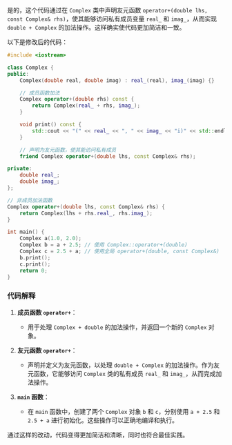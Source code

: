 是的，这个代码通过在 `Complex` 类中声明友元函数 `operator+(double lhs, const Complex& rhs)`，使其能够访问私有成员变量 `real_` 和 `imag_`，从而实现 `double + Complex` 的加法操作。这样确实使代码更加简洁和一致。

以下是修改后的代码：

```cpp
#include <iostream>

class Complex {
public:
    Complex(double real, double imag) : real_(real), imag_(imag) {}

    // 成员函数加法
    Complex operator+(double rhs) const {
        return Complex(real_ + rhs, imag_);
    }

    void print() const {
        std::cout << "(" << real_ << ", " << imag_ << "i)" << std::endl;
    }

    // 声明为友元函数，使其能访问私有成员
    friend Complex operator+(double lhs, const Complex& rhs);

private:
    double real_;
    double imag_;
};

// 非成员加法函数
Complex operator+(double lhs, const Complex& rhs) {
    return Complex(lhs + rhs.real_, rhs.imag_);
}

int main() {
    Complex a(1.0, 2.0);
    Complex b = a + 2.5; // 使用 Complex::operator+(double)
    Complex c = 2.5 + a; // 使用全局 operator+(double, const Complex&)
    b.print();
    c.print();
    return 0;
}
```

### 代码解释

1. **成员函数 `operator+`**：
   - 用于处理 `Complex + double` 的加法操作，并返回一个新的 `Complex` 对象。

2. **友元函数 `operator+`**：
   - 声明并定义为友元函数，以处理 `double + Complex` 的加法操作。作为友元函数，它能够访问 `Complex` 类的私有成员 `real_` 和 `imag_`，从而完成加法操作。

3. **`main` 函数**：
   - 在 `main` 函数中，创建了两个 `Complex` 对象 `b` 和 `c`，分别使用 `a + 2.5` 和 `2.5 + a` 进行初始化。这些操作可以正确地编译和执行。

通过这样的改动，代码变得更加简洁和清晰，同时也符合最佳实践。